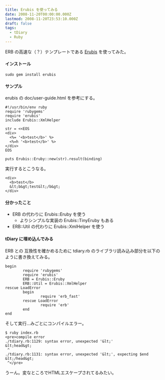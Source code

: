 ```yaml
---
title: Erubis を使ってみる
date: 2008-11-20T00:00:00.000Z
lastmod: 2008-11-20T23:53:10.000Z
draft: false
tags:
  - tDiary
  - Ruby
---
```


ERB の高速な（？）テンプレートである [Erubis](http://jp.rubyist.net/magazine/?0021-Erubis) を使ってみた。

#### インストール

```
sudo gem install erubis
```

#### サンプル

erubis の doc/user-guide.html を参考にする。

```
#!/usr/bin/env ruby
require 'rubygems'
require 'erubis'
include Erubis::XmlHelper

str = <<EOS
<div>
  <%= '<b>test</b>' %>
  <%=h '<b>test</b>' %>
</div>
EOS

puts Erubis::Eruby::new(str).result(binding)
```

実行するとこうなる。

```
<div>
  <b>test</b>
  &lt;b&gt;test&lt;/b&gt;
</div>
```

#### 分かったこと

* ERB の代わりに Erubis::Eruby を使う
  * よりシンプルな実装の Erubis::TinyEruby もある
* ERB::Util の代わりに Erubis::XmlHelper を使う

#### tDiary に埋め込んでみる

ERB との 互換性を確かめるために tdiary.rb のライブラリ読み込み部分を以下のように書き換えてみる。

```
begin
        require 'rubygems'
        require 'erubis'
        ERB = Erubis::Eruby
        ERB::Util = Erubis::XmlHelper
rescue LoadError
        begin
                require 'erb_fast'
        rescue LoadError
                require 'erb'
        end
end
```

そして実行…みごとにコンパイルエラー。

```
$ ruby index.rb
<pre>compile error
./tdiary.rb:1129: syntax error, unexpected '&lt;'
&lt;head&gt;
 ^
./tdiary.rb:1131: syntax error, unexpected '&lt;', expecting $end
&lt;/head&gt;
 ^</pre>
```

うーん。変なところでHTMLエスケープされてるみたい。
